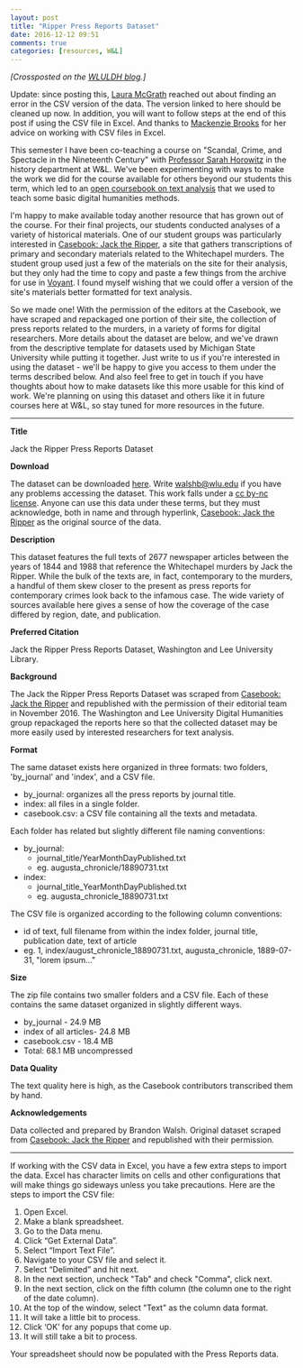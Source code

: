 ```yaml
---
layout: post
title: "Ripper Press Reports Dataset"
date: 2016-12-12 09:51
comments: true
categories: [resources, W&L]
---
```

*[Crossposted on the [WLULDH blog](http://digitalhumanities.wlu.edu/blog/2016/12/12/new-resource/).]*

Update: since posting this, [Laura McGrath](https://laurabmcgrath.wordpress.com/) reached out about finding an error in the CSV version of the data. The version linked to here should be cleaned up now. In addition, you will want to follow steps at the end of this post if using the CSV file in Excel. And thanks to [Mackenzie Brooks](https://digitalhumanities.wlu.edu/blog/author/mackenzie-brooks/) for her advice on working with CSV files in Excel.

This semester I have been co-teaching a course on "Scandal, Crime, and Spectacle in the Nineteenth Century" with [Professor Sarah Horowitz](https://www.wlu.edu/directory/profile?ID=x2047) in the history department at W&L. We've been experimenting with ways to make the work we did for the course available for others beyond our students this term, which led to an [open coursebook on text analysis](https://walshbr.github.io/blog/2016/10/24/text-analysis-coursebook/) that we used to teach some basic digital humanities methods.

I'm happy to make available today another resource that has grown out of the course. For their final projects, our students conducted analyses of a variety of historical materials. One of our student groups was particularly interested in [Casebook: Jack the Ripper](http://casebook.org/press_reports/), a site that gathers transcriptions of primary and secondary materials related to the Whitechapel murders. The student group used just a few of the materials on the site for their analysis, but they only had the time to copy and paste a few things from the archive for use in [Voyant](http://voyant-tools.org/). I found myself wishing that we could offer a version of the site's materials better formatted for text analysis.

So we made one! With the permission of the editors at the Casebook, we have scraped and repackaged one portion of their site, the collection of press reports related to the murders, in a variety of forms for digital researchers. More details about the dataset are below, and we've drawn from the descriptive template for datasets used by Michigan State University while putting it together. Just write to us if you're interested in using the dataset - we'll be happy to give you access to them under the terms described below. And also feel free to get in touch if you have thoughts about how to make datasets like this more usable for this kind of work. We're planning on using this dataset and others like it in future courses here at W&L, so stay tuned for more resources in the future.

---

**Title**

Jack the Ripper Press Reports Dataset

**Download**

The dataset can be downloaded [here](https://wlu.box.com/s/vfywfpwrivpb7iqc681mzu42tqjez0q9). Write walshb@wlu.edu if you have any problems accessing the dataset. This work falls under a [cc by-nc license](https://creativecommons.org/licenses/by-nc/2.0/). Anyone can use this data under these terms, but they must acknowledge, both in name and through hyperlink, [Casebook: Jack the Ripper](http://casebook.org/press_reports/) as the original source of the data.

**Description**

This dataset features the full texts of 2677 newspaper articles between the years of 1844 and 1988 that reference the Whitechapel murders by Jack the Ripper. While the bulk of the texts are, in fact, contemporary to the murders, a handful of them skew closer to the present as press reports for contemporary crimes look back to the infamous case. The wide variety of sources available here gives a sense of how the coverage of the case differed by region, date, and publication.

**Preferred Citation**

Jack the Ripper Press Reports Dataset, Washington and Lee University Library.

**Background**

The Jack the Ripper Press Reports Dataset was scraped from [Casebook: Jack the Ripper](https://casebook.org/) and republished with the permission of their editorial team in November 2016. The Washington and Lee University Digital Humanities group repackaged the reports here so that the collected dataset may be more easily used by interested researchers for text analysis.

**Format**

The same dataset exists here organized in three formats: two folders, 'by_journal' and 'index', and a CSV file.

* by_journal: organizes all the press reports by journal title.
* index: all files in a single folder.
* casebook.csv: a CSV file containing all the texts and metadata.

Each folder has related but slightly different file naming conventions:

* by_journal:
    * journal_title/YearMonthDayPublished.txt
    * eg. augusta_chronicle/18890731.txt
* index:
    * journal_title_YearMonthDayPublished.txt
    * eg. augusta_chronicle_18890731.txt

The CSV file is organized according to the following column conventions:

* id of text, full filename from within the index folder, journal title, publication date, text of article
* eg. 1, index/august_chronicle_18890731.txt, augusta_chronicle, 1889-07-31, "lorem ipsum…"

**Size**

The zip file contains two smaller folders and a CSV file. Each of these contains the same dataset organized in slightly different ways.

* by_journal - 24.9 MB
* index of all articles- 24.8 MB
* casebook.csv - 18.4 MB
* Total: 68.1 MB uncompressed

**Data Quality**

The text quality here is high, as the Casebook contributors transcribed them by hand.

**Acknowledgements**

Data collected and prepared by Brandon Walsh. Original dataset scraped from [Casebook: Jack the Ripper](http://casebook.org/press_reports/) and republished with their permission.

---

If working with the CSV data in Excel, you have a few extra steps to import the data. Excel has character limits on cells and other configurations that will make things go sideways unless you take precautions. Here are the steps to import the CSV file:

1. Open Excel.
2. Make a blank spreadsheet.
3. Go to the Data menu.
4. Click “Get External Data”.
5. Select “Import Text File”.
6. Navigate to your CSV file and select it.
7. Select “Delimited” and hit next.
8. In the next section, uncheck "Tab" and check "Comma", click next.
9. In the next section, click on the fifth column (the column one to the right of the date column).
10. At the top of the window, select "Text" as the column data format.
11. It will take a little bit to process.
12. Click ‘OK’ for any popups that come up.
13. It will still take a bit to process.

Your spreadsheet should now be populated with the Press Reports data.